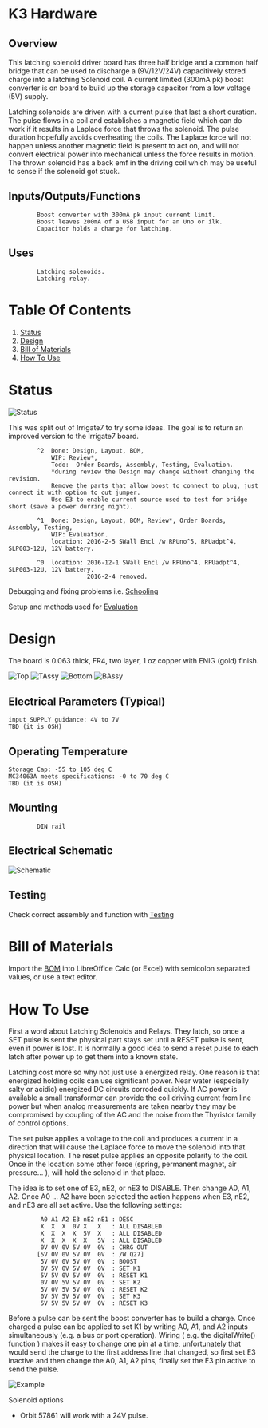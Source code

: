 # K3 Hardware

## Overview

This latching solenoid driver board has three half bridge and a common half bridge that can be used to discharge a (9V/12V/24V) capacitively stored charge into a latching Solenoid coil. A current limited (300mA pk) boost converter is on board to build up the storage capacitor from a low voltage (5V) supply.

Latching solenoids are driven with a current pulse that last a short duration. The pulse flows in a coil and establishes a magnetic field which can do work if it results in a Laplace force that throws the solenoid. The pulse duration hopefully avoids overheating the coils. The Laplace force will not happen unless another magnetic field is present to act on, and will not convert electrical power into mechanical unless the force results in motion. The thrown solenoid has a back emf in the driving coil which may be useful to sense if the solenoid got stuck.

## Inputs/Outputs/Functions

```
        Boost converter with 300mA pk input current limit.
        Boost leaves 200mA of a USB input for an Uno or ilk.
        Capacitor holds a charge for latching.
```


## Uses

```
        Latching solenoids.
        Latching relay.
```

# Table Of Contents

1. [Status](#status)
2. [Design](#design)
3. [Bill of Materials](#bill-of-materials)
4. [How To Use](#how-to-use)


# Status

![Status](./status_icon.png "K3 Status")

This was split out of Irrigate7 to try some ideas. The goal is to return an improved version to the Irrigate7 board.

```
        ^2  Done: Design, Layout, BOM,
            WIP: Review*,
            Todo:  Order Boards, Assembly, Testing, Evaluation.
            *during review the Design may change without changing the revision.
            Remove the parts that allow boost to connect to plug, just connect it with option to cut jumper.
            Use E3 to enable current source used to test for bridge short (save a power durring night).

        ^1  Done: Design, Layout, BOM, Review*, Order Boards, Assembly, Testing,
            WIP: Evaluation.
            location: 2016-2-5 SWall Encl /w RPUno^5, RPUadpt^4, SLP003-12U, 12V battery.
            
        ^0  location: 2016-12-1 SWall Encl /w RPUno^4, RPUadpt^4, SLP003-12U, 12V battery.
                      2016-2-4 removed.   
```


Debugging and fixing problems i.e. [Schooling](./Schooling/)

Setup and methods used for [Evaluation](./Evaluation/)


# Design

The board is 0.063 thick, FR4, two layer, 1 oz copper with ENIG (gold) finish.

![Top](./Documents/16276,Top.png "K3 Top")
![TAssy](./Documents/16276,TAssy.jpg "K3 Top Assy")
![Bottom](./Documents/16276,Bottom.png "K3 Bottom")
![BAssy](./Documents/16276,BAssy.jpg "K3 Bottom Assy")

## Electrical Parameters (Typical)

```
input SUPPLY guidance: 4V to 7V
TBD (it is OSH)
```

## Operating Temperature

```
Storage Cap: -55 to 105 deg C
MC34063A meets specifications: -0 to 70 deg C
TBD (it is OSH)
```

## Mounting

```
        DIN rail
```

## Electrical Schematic

![Schematic](./Documents/16276,Schematic.png "K3 Schematic")

## Testing

Check correct assembly and function with [Testing](./Testing/)


# Bill of Materials

Import the [BOM](./Design/16276,BOM.csv) into LibreOffice Calc (or Excel) with semicolon separated values, or use a text editor.


# How To Use

First a word about Latching Solenoids and Relays. They latch, so once a SET pulse is sent the physical part stays set until a RESET pulse is sent, even if power is lost. It is normally a good idea to send a reset pulse to each latch after power up to get them into a known state.

Latching cost more so why not just use a energized relay. One reason is that energized holding coils can use significant power. Near water (especially salty or acidic) energized DC circuits corroded quickly. If AC power is available a small transformer can provide the coil driving current from line power but when analog measurements are taken nearby they may be compromised by coupling of the AC and the noise from the Thyristor family of control options. 

The set pulse applies a voltage to the coil and produces a current in a direction that will cause the Laplace force to move the solenoid into that physical location. The reset pulse applies an opposite polarity to the coil. Once in the location some other force (spring, permanent magnet, air pressure... ), will hold the solenoid in that place.

The idea is to set one of E3, nE2, or nE3 to DISABLE. Then change A0, A1, A2. Once A0 ... A2 have been selected the action happens when E3, nE2, and nE3 are all set active. Use the following settings: 

```
         A0 A1 A2 E3 nE2 nE1 : DESC
         X  X  X  0V X   X   : ALL DISABLED
         X  X  X  X  5V  X   : ALL DISABLED
         X  X  X  X  X   5V  : ALL DISABLED
         0V 0V 0V 5V 0V  0V  : CHRG OUT
        [5V 0V 0V 5V 0V  0V  : /W Q27]
         5V 0V 0V 5V 0V  0V  : BOOST
         0V 5V 0V 5V 0V  0V  : SET K1
         5V 5V 0V 5V 0V  0V  : RESET K1
         0V 0V 5V 5V 0V  0V  : SET K2
         5V 0V 5V 5V 0V  0V  : RESET K2
         0V 5V 5V 5V 0V  0V  : SET K3
         5V 5V 5V 5V 0V  0V  : RESET K3
```

Before a pulse can be sent the boost converter has to build a charge. Once charged a pulse can be applied to set K1 by writing A0, A1, and A2 inputs simultaneously (e.g. a bus or port operation). Wiring ( e.g. the digitalWrite() function ) makes it easy to change one pin at a time, unfortunately that would send the charge to the first address line that changed, so first set E3 inactive and then change the A0, A1, A2 pins, finally set the E3 pin active to send the pulse.

![Example](./Documents/Example.png "Example")

Solenoid options

* Orbit 57861 will work with a 24V pulse.




